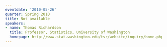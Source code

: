 ```yaml
---
eventdate: '2010-05-26'
quarter: Spring 2010
title: Not available
speakers:
- name: Thomas Richardson
  title: Professor, Statistics, University of Washington
  homepage: http://www.stat.washington.edu/tsr/website/inquiry/home.php
---
```

